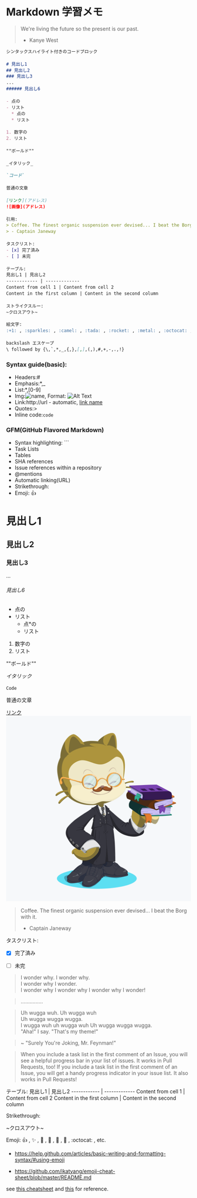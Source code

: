 # Markdown 学習メモ

> We're living the future so
> the present is our past. 
> - Kanye West

```markdown
シンタックスハイライト付きのコードブロック

# 見出し1
## 見出し2
### 見出し3
...
###### 見出し6

- 点の
- リスト
  * 点の
  * リスト

1. 数字の
2. リスト

""ボールド""

_イタリック_ 

`コード` 

普通の文章

[リンク](アドレス)
![画像](アドレス)

引用:
> Coffee. The finest organic suspension ever devised... I beat the Borg with it.
> - Captain Janeway

タスクリスト:
- [x] 完了済み
- [ ] 未完

テーブル:
見出し1 | 見出し2
------------ | -------------
Content from cell 1 | Content from cell 2
Content in the first column | Content in the second column

ストライクスルー:
~クロスアウト~

絵文字:
:+1: , :sparkles: , :camel: , :tada: , :rocket: , :metal: , :octocat: , etc.
 
backslash エスケープ
\ followed by {\,`,*,_,{,},[,],(,),#,+,-,.,!}

```

### Syntax guide(basic):
- Headers:#
- Emphasis:*,_
- List:*,[0-9]
- Img:![name](path), Format: ![Alt Text](url)
- Link:http://url - automatic, [link name](url)
- Quotes:>
- Inline code:`code`

### GFM(GitHub Flavored Markdown)
- Syntax highlighting: ```
- Task Lists
- Tables
- SHA references
- Issue references within a repository
- @mentions
- Automatic linking(URL)
- Strikethrough:
- Emoji: :+1:


# 見出し1
## 見出し2
### 見出し3
...
###### 見出し6

- 点の
- リスト
  * 点\*の
  * リスト

1. 数字の
2. リスト

""ボールド""

_イタリック_ 

`Code` 

普通の文章

[リンク](https://mapotofu9.github.io/)
![画像](octocat(2).png)

> Coffee. The finest organic suspension ever devised... I beat the Borg with it.
> - Captain Janeway

タスクリスト:
- [x] 完了済み
- [ ] 未完


> I wonder why.  I wonder why.  
I wonder why I wonder.   
I wonder why I wonder why I wonder why I wonder! 

> \.\.\.\.\.\.\.\.\.\.\.\.\.\.\.

> Uh wugga wuh. Uh wugga wuh  
Uh wugga wugga wugga.  
I wugga wuh uh wugga wuh Uh wugga wugga wugga.  
"Aha!" I say. "That's my theme!"

> ~ "Surely You're Joking, Mr. Feynman!"

> When you include a task list in the first comment of an Issue, you will see a helpful progress bar in your list of issues. It works in Pull Requests, too!
> If you include a task list in the first comment of an Issue, you will get a handy progress indicator in your issue list. It also works in Pull Requests!

テーブル:
見出し1 | 見出し2
------------ | -------------
Content from cell 1 | Content from cell 2
Content in the first column | Content in the second column

Strikethrough:

~クロスアウト~

Emoji:
:+1: , :sparkles: , :camel: , :tada: , :rocket: , :metal: , :octocat: , etc.

- https://help.github.com/articles/basic-writing-and-formatting-syntax/#using-emoji

- https://github.com/ikatyang/emoji-cheat-sheet/blob/master/README.md

see [this cheatsheet](https://guides.github.com/pdfs/markdown-cheatsheet-online.pdf) and [this](https://guides.github.com/features/mastering-markdown/) for reference.
